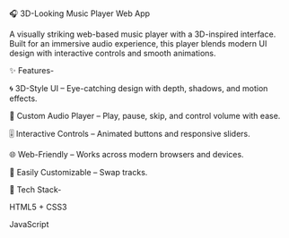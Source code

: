 🎧 3D-Looking Music Player Web App

A visually striking web-based music player with a 3D-inspired interface. Built for an immersive audio experience, this player blends modern UI design with interactive controls and smooth animations.

✨ Features-

🌀 3D-Style UI – Eye-catching design with depth, shadows, and motion effects.

🎵 Custom Audio Player – Play, pause, skip, and control volume with ease.

🎚️ Interactive Controls – Animated buttons and responsive sliders.

🌐 Web-Friendly – Works across modern browsers and devices.

🎨 Easily Customizable – Swap tracks.

🚀 Tech Stack-

HTML5 + CSS3

JavaScript 
